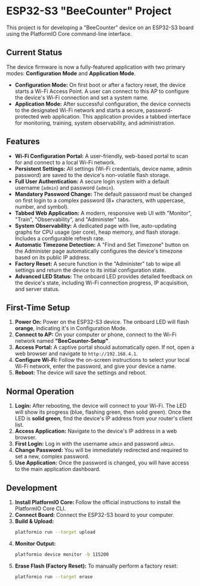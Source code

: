 # ESP32-S3 "BeeCounter" Project

This project is for developing a "BeeCounter" device on an ESP32-S3 board using the PlatformIO Core command-line interface.

## Current Status

The device firmware is now a fully-featured application with two primary modes: **Configuration Mode** and **Application Mode**.

-   **Configuration Mode:** On first boot or after a factory reset, the device starts a Wi-Fi Access Point. A user can connect to this AP to configure the device's Wi-Fi connection and set a system name.
-   **Application Mode:** After successful configuration, the device connects to the designated Wi-Fi network and starts a secure, password-protected web application. This application provides a tabbed interface for monitoring, training, system observability, and administration.

## Features

*   **Wi-Fi Configuration Portal:** A user-friendly, web-based portal to scan for and connect to a local Wi-Fi network.
*   **Persistent Settings:** All settings (Wi-Fi credentials, device name, admin password) are saved to the device's non-volatile flash storage.
*   **Full User Authentication:** A secure login system with a default username (`admin`) and password (`admin`).
*   **Mandatory Password Change:** The default password must be changed on first login to a complex password (8+ characters, with uppercase, number, and symbol).
*   **Tabbed Web Application:** A modern, responsive web UI with "Monitor", "Train", "Observability", and "Administer" tabs.
*   **System Observability:** A dedicated page with live, auto-updating graphs for CPU usage (per core), heap memory, and flash storage. Includes a configurable refresh rate.
*   **Automatic Timezone Detection:** A "Find and Set Timezone" button on the Administer page automatically configures the device's timezone based on its public IP address.
*   **Factory Reset:** A secure function in the "Administer" tab to wipe all settings and return the device to its initial configuration state.
*   **Advanced LED Status:** The onboard LED provides detailed feedback on the device's state, including Wi-Fi connection progress, IP acquisition, and server status.

## First-Time Setup

1.  **Power On:** Power on the ESP32-S3 device. The onboard LED will flash **orange**, indicating it's in Configuration Mode.
2.  **Connect to AP:** On your computer or phone, connect to the Wi-Fi network named **"BeeCounter-Setup"**.
3.  **Access Portal:** A captive portal should automatically open. If not, open a web browser and navigate to `http://192.168.4.1`.
4.  **Configure Wi-Fi:** Follow the on-screen instructions to select your local Wi-Fi network, enter the password, and give your device a name.
5.  **Reboot:** The device will save the settings and reboot.

## Normal Operation

1.  **Login:** After rebooting, the device will connect to your Wi-Fi. The LED will show its progress (blue, flashing green, then solid green). Once the LED is **solid green**, find the device's IP address from your router's client list.
2.  **Access Application:** Navigate to the device's IP address in a web browser.
3.  **First Login:** Log in with the username `admin` and password `admin`.
4.  **Change Password:** You will be immediately redirected and required to set a new, complex password.
5.  **Use Application:** Once the password is changed, you will have access to the main application dashboard.

## Development

1.  **Install PlatformIO Core:** Follow the official instructions to install the PlatformIO Core CLI.
2.  **Connect Board:** Connect the ESP32-S3 board to your computer.
3.  **Build & Upload:**
    ```bash
    platformio run --target upload
    ```
4.  **Monitor Output:**
    ```bash
    platformio device monitor -b 115200
    ```
5.  **Erase Flash (Factory Reset):** To manually perform a factory reset:
    ```bash
    platformio run --target erase
    ```
